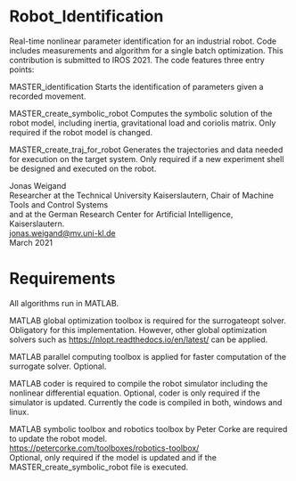 # Robot_Identification
Real-time nonlinear parameter identification for an industrial robot. Code includes measurements and algorithm for a single batch optimization.
This contribution is submitted to IROS 2021. The code features three entry points:

MASTER_identification 
Starts the identification of parameters given a recorded movement.

MASTER_create_symbolic_robot 
Computes the symbolic solution of the robot model, including inertia, gravitational load and coriolis matrix.
Only required if the robot model is changed.

MASTER_create_traj_for_robot 
Generates the trajectories and data needed for execution on the target system.
Only required if a new experiment shell be designed and executed on the robot.

Jonas Weigand \
Researcher at the Technical University Kaiserslautern, Chair of Machine Tools and Control Systems\
and at the German Research Center for Artificial Intelligence, Kaiserslautern.\
jonas.weigand@mv.uni-kl.de\
March 2021

# Requirements
All algorithms run in MATLAB.

MATLAB global optimization toolbox is required for the surrogateopt solver. Obligatory for this implementation. 
However, other global optimization solvers such as https://nlopt.readthedocs.io/en/latest/ can be applied.

MATLAB parallel computing toolbox is applied for faster computation of the surrogate solver. Optional.

MATLAB coder is required to compile the robot simulator including the nonlinear differential equation. 
Optional, coder is only required if the simulator is updated.
Currently the code is compiled in both, windows and linux.

MATLAB symbolic toolbox and robotics toolbox by Peter Corke are required to update the robot model.\
https://petercorke.com/toolboxes/robotics-toolbox/ \
Optional, only required if the model is updated and if the MASTER_create_symbolic_robot file is executed.
